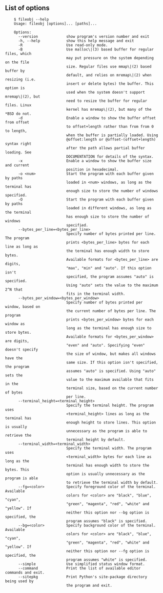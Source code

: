 ## List of options

        $ fileobj --help
        Usage: fileobj [options]... [paths]...
        
        Options:
          --version             show program's version number and exit
          -h, --help            show this help message and exit
          -R                    Use read-only mode.
          -B                    Use malloc\|(3) based buffer for regular files, which
                                may put pressure on the system depending on the file
                                size. Regular files use mmap\|(2) based buffer by
                                default, and relies on mremap\|(2) when resizing (i.e.
                                insert or delete bytes) the buffer. This option is
                                used when the system doesn't support mremap\|(2), but
                                need to resize the buffer for regular files. Linux
                                kernel has mremap\|(2), but many of the *BSD do not.
          -d                    Enable a window to show the buffer offset from offset
                                to offset+length rather than from from 0 to length,
                                when the buffer is partially loaded. Using
                                @offset:length or @offset-(offset+length) syntax right
                                after the path allows partial buffer loading. See
                                DOCUMENTATION for details of the syntax.
          -x                    Enable a window to show the buffer size and current
                                position in hexadecimal.
          -o <num>              Start the program with each buffer given by paths
                                loaded in <num> windows, as long as the terminal has
                                enough size to store the number of windows specified.
          -O                    Start the program with each buffer given by paths
                                loaded in different windows, as long as the terminal
                                has enough size to store the number of windows
                                specified.
          --bytes_per_line=<bytes_per_line>
                                Specify number of bytes printed per line. The program
                                prints <bytes_per_line> bytes for each line as long as
                                the terminal has enough width to store bytes.
                                Available formats for <bytes_per_line> are digits,
                                "max", "min" and "auto". If this option isn't
                                specified, the program assumes "auto" is specified.
                                Using "auto" sets the value to the maximum 2^N that
                                fits in the terminal width.
          --bytes_per_window=<bytes_per_window>
                                Specify number of bytes printed per window, based on
                                the current number of bytes per line. The program
                                prints <bytes_per_window> bytes for each window as
                                long as the terminal has enough size to store bytes.
                                Available formats for <bytes_per_window> are digits,
                                "even" and "auto". Specifying "even" doesn't specify
                                the size of window, but makes all windows have the
                                same size. If this option isn't specified, the program
                                assumes "auto" is specified. Using "auto" sets the
                                value to the maximum available that fits in the
                                terminal size, based on the current number of bytes
                                per line.
          --terminal_height=<terminal_height>
                                Specify the terminal height. The program uses
                                <terminal_height> lines as long as the terminal has
                                enough height to store lines. This option is usually
                                unnecessary as the program is able to retrieve the
                                terminal height by default.
          --terminal_width=<terminal_width>
                                Specify the terminal width. The program uses
                                <terminal_width> bytes for each line as long as the
                                terminal has enough width to store the bytes. This
                                option is usually unnecessary as the program is able
                                to retrieve the terminal width by default.
          --fg=<color>          Specify foreground color of the terminal. Available
                                colors for <color> are "black", "blue", "cyan",
                                "green", "magenta", "red", "white" and "yellow". If
                                neither this option nor --bg option is specified, the
                                program assumes "black" is specified.
          --bg=<color>          Specify background color of the terminal. Available
                                colors for <color> are "black", "blue", "cyan",
                                "green", "magenta", "red", "white" and "yellow". If
                                neither this option nor --fg option is specified, the
                                program assumes "white" is specified.
          --simple              Use simplified status window format.
          --command             Print the list of available editor commands and exit.
          --sitepkg             Print Python's site-package directory being used by
                                the program and exit.
